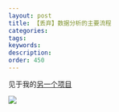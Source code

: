 ```yaml
---
layout: post
title: 【丢弃】数据分析的主要流程
categories:
tags:
keywords:
description:
order: 450
---
```


见于我的[另一个项目](http://www.guofei.site/StatisticsBlog)  

<img src='https://www.guofei.site/StatisticsBlog/overview.files/image001.png'>
